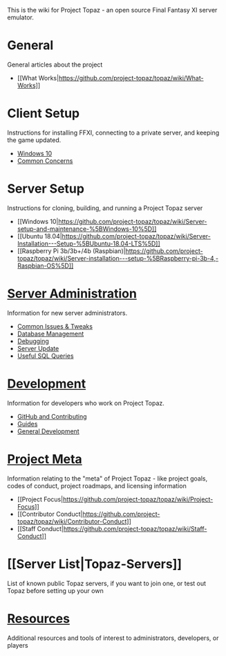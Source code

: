 This is the wiki for Project Topaz - an open source Final Fantasy XI server emulator.

# General
General articles about the project
- [[What Works|https://github.com/project-topaz/topaz/wiki/What-Works]]

# Client Setup
Instructions for installing FFXI, connecting to a private server, and keeping the game updated.
- [Windows 10](https://github.com/project-topaz/topaz/wiki/Client-setup-%5BWindows%5D)
- [Common Concerns](https://github.com/project-topaz/topaz/wiki/Miscellaneous-(Client))

# Server Setup
Instructions for cloning, building, and running a Project Topaz server
- [[Windows 10|https://github.com/project-topaz/topaz/wiki/Server-setup-and-maintenance-%5BWindows-10%5D]]
- [[Ubuntu 18.04|https://github.com/project-topaz/topaz/wiki/Server-Installation---Setup-%5BUbuntu-18.04-LTS%5D]]
- [[Raspberry Pi 3b/3b+/4b (Raspbian)|https://github.com/project-topaz/topaz/wiki/Server-installation---setup-%5BRaspberry-pi-3b-4,-Raspbian-OS%5D]]

# [Server Administration](https://github.com/project-topaz/topaz/wiki/Server-Administration)
Information for new server administrators.
- [Common Issues & Tweaks](https://github.com/project-topaz/topaz/wiki/Miscellaneous-(Server))
- [Database Management](https://github.com/project-topaz/topaz/wiki/Database-Management)
- [Debugging](https://github.com/project-topaz/topaz/wiki/Debugging)
- [Server Update](https://github.com/project-topaz/topaz/wiki/Server-Update)
- [Useful SQL Queries](https://github.com/project-topaz/topaz/wiki/Useful-SQL-queries)

# [Development](https://github.com/project-topaz/topaz/wiki/Development)
Information for developers who work on Project Topaz.
- [GitHub and Contributing](https://github.com/project-topaz/topaz/wiki/GitHub-and-Contributing)
- [Guides](https://github.com/project-topaz/topaz/wiki/Guides-(Development))
- [General Development](https://github.com/project-topaz/topaz/wiki/General-Development)
# [Project Meta](https://github.com/project-topaz/topaz/wiki/Project-Meta)
Information relating to the "meta" of Project Topaz - like project goals, codes of conduct, project roadmaps, and licensing information
- [[Project Focus|https://github.com/project-topaz/topaz/wiki/Project-Focus]]
- [[Contributor Conduct|https://github.com/project-topaz/topaz/wiki/Contributor-Conduct]]
- [[Staff Conduct|https://github.com/project-topaz/topaz/wiki/Staff-Conduct]]
# [[Server List|Topaz-Servers]]
List of known public Topaz servers, if you want to join one, or test out Topaz before setting up your own
# [Resources](https://github.com/project-topaz/topaz/wiki/Resources)
Additional resources and tools of interest to administrators, developers, or players